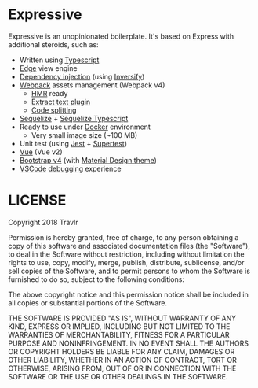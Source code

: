 # Expressive

Expressive is an unopinionated boilerplate. It's based on Express with additional steroids, such as:

- Written using [Typescript](http://www.typescriptlang.org)
- [Edge](http://edge.adonisjs.com) view engine
- [Dependency injection](https://en.wikipedia.org/wiki/Dependency_injection) (using [Inversify](http://inversify.io))
- [Webpack](https://webpack.js.org) assets management (Webpack v4)
  - [HMR](https://webpack.js.org/concepts/hot-module-replacement/) ready
  - [Extract text plugin](https://github.com/webpack-contrib/extract-text-webpack-plugin)
  - [Code splitting](https://webpack.js.org/guides/code-splitting/)
- [Sequelize](https://github.com/sequelize/sequelize) + [Sequelize Typescript](https://github.com/RobinBuschmann/sequelize-typescript)
- Ready to use under [Docker](https://www.docker.com) environment
  - Very small image size (~100 MB)
- Unit test (using [Jest](https://facebook.github.io/jest/) + [Supertest](https://github.com/visionmedia/supertest))
- [Vue](https://vuejs.org) (Vue v2)
- [Bootstrap v4](https://getbootstrap.com) (with [Material Design theme](http://daemonite.github.io/material/))
- [VSCode](https://code.visualstudio.com) [debugging](https://code.visualstudio.com/docs/editor/debugging) experience

# LICENSE

Copyright 2018 Travlr

Permission is hereby granted, free of charge, to any person obtaining a copy of this software and associated documentation files (the "Software"), to deal in the Software without restriction, including without limitation the rights to use, copy, modify, merge, publish, distribute, sublicense, and/or sell copies of the Software, and to permit persons to whom the Software is furnished to do so, subject to the following conditions:

The above copyright notice and this permission notice shall be included in all copies or substantial portions of the Software.

THE SOFTWARE IS PROVIDED "AS IS", WITHOUT WARRANTY OF ANY KIND, EXPRESS OR IMPLIED, INCLUDING BUT NOT LIMITED TO THE WARRANTIES OF MERCHANTABILITY, FITNESS FOR A PARTICULAR PURPOSE AND NONINFRINGEMENT. IN NO EVENT SHALL THE AUTHORS OR COPYRIGHT HOLDERS BE LIABLE FOR ANY CLAIM, DAMAGES OR OTHER LIABILITY, WHETHER IN AN ACTION OF CONTRACT, TORT OR OTHERWISE, ARISING FROM, OUT OF OR IN CONNECTION WITH THE SOFTWARE OR THE USE OR OTHER DEALINGS IN THE SOFTWARE.
